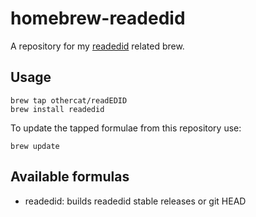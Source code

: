 homebrew-readedid
=================

A repository for my [readedid](https://github.com/othercat/readEDID) related brew.

Usage
-----

    brew tap othercat/readEDID
    brew install readedid

To update the tapped formulae from this repository use:

    brew update

Available formulas
------------------

 *  readedid: builds readedid stable releases or git HEAD
